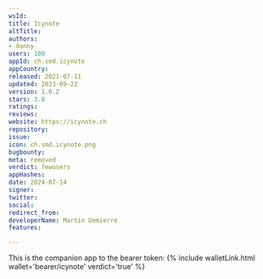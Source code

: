 ```yaml
---
wsId: 
title: Icynote
altTitle: 
authors:
- danny
users: 100
appId: ch.smd.icynote
appCountry: 
released: 2021-07-11
updated: 2023-09-22
version: 1.0.2
stars: 3.8
ratings: 
reviews: 
website: https://icynote.ch
repository: 
issue: 
icon: ch.smd.icynote.png
bugbounty: 
meta: removed
verdict: fewusers
appHashes: 
date: 2024-07-14
signer: 
twitter: 
social: 
redirect_from: 
developerName: Martin Demierre
features: 

---
```


This is the companion app to the bearer token: {% include walletLink.html wallet='bearer/icynote' verdict='true' %}


